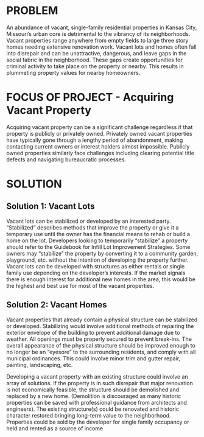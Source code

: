 PROBLEM
=======

An abundance of vacant, single-family residential properties in Kansas City, Missouri’s urban core is detrimental to the vibrancy of its neighborhoods.
Vacant properties range anywhere from empty fields to large three story homes needing extensive renovation work.  Vacant lots and homes often fall into disrepair and can be unattractive, dangerous, and leave gaps in the social fabric in the neighborhood.  These gaps create opportunities for criminal activity to take place on the property or nearby.  This results in plummeting property values for nearby homeowners.

FOCUS OF PROJECT - Acquiring  Vacant Property
=============================================

Acquiring vacant property can be a significant challenge regardless if that property is publicly or privately owned. Privately owned vacant properties have typically gone through a lengthy period of abandonment, making contacting current owners or interest holders almost impossible. Publicly owned properties similarly face challenges including clearing potential title defects and navigating bureaucratic processes.

SOLUTION
========

Solution 1: Vacant Lots
-----------------------

Vacant lots can be stabilized or developed by an interested party.  “Stabilized” describes methods that improve the property or give it a temporary use until the owner has the financial means to rehab or build a home on the lot.  Developers looking to temporarily “stabilize” a property should refer to the Guidebook for Infill Lot Improvement Strategies.  Some owners may “stabilize” the property by converting it to a community garden, playground, etc. without the intention of developing the property further.  
Vacant lots can be developed with structures as either rentals or single family use depending on the developer’s interests.  If the market signals there is enough interest for additional new homes in the area, this would be the highest and best use for most of the vacant properties.

Solution 2: Vacant Homes
-------------------------

Vacant properties that already contain a physical structure can be stabilized or developed.  Stabilizing would involve additional methods of repairing the exterior envelope of the building to prevent additional damage due to weather.  All openings must be properly secured to prevent break-ins.  The overall appearance of the physical structure should be improved enough to no longer be an “eyesore” to the surrounding residents, and comply with all municipal ordinances.  This could involve minor trim and gutter repair, painting, landscaping, etc.

Developing a vacant property with an existing structure could involve an array of solutions.  If the property is in such disrepair that major renovation is not economically feasible, the structure should be demolished and replaced by a new home. (Demolition is discouraged as many historic properties can be saved with professional guidance from architects and engineers).  The existing structure(s) could be renovated and historic character restored bringing long-term value to the neighborhood. Properties could be sold by the developer for single family occupancy or held and rented as a source of income
